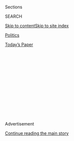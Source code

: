 <div id="app">

<div>

<div>

<div>

<div class="NYTAppHideMasthead css-1q2w90k e1suatyy0">

<div class="section css-ui9rw0 e1suatyy2">

<div class="css-eph4ug er09x8g0">

<div class="css-6n7j50">

</div>

<span class="css-1dv1kvn">Sections</span>

<div class="css-10488qs">

<span class="css-1dv1kvn">SEARCH</span>

</div>

[Skip to content](#site-content)[Skip to site
index](#site-index)

</div>

<div id="masthead-section-label" class="css-1wr3we4 eaxe0e00">

[Politics](https://www.nytimes.com/section/politics)

</div>

<div class="css-10698na e1huz5gh0">

</div>

</div>

<div id="masthead-bar-one" class="section hasLinks css-15hmgas e1csuq9d3">

<div class="css-uqyvli e1csuq9d0">

</div>

<div class="css-1uqjmks e1csuq9d1">

</div>

<div class="css-9e9ivx">

[](https://myaccount.nytimes.com/auth/login?response_type=cookie&client_id=vi)

</div>

<div class="css-1bvtpon e1csuq9d2">

[Today’s
Paper](https://www.nytimes.com/section/todayspaper)

</div>

</div>

</div>

</div>

<div data-aria-hidden="false">

<div id="site-content" data-role="main">

<div>

<div class="css-1aor85t" style="opacity:0.000000001;z-index:-1;visibility:hidden">

<div class="css-1hqnpie">

<div class="css-epjblv">

<span class="css-17xtcya">[Politics](/section/politics)</span><span class="css-x15j1o">|</span><span class="css-fwqvlz">A
New Red Scare Is Reshaping
Washington</span>

</div>

<div class="css-k008qs">

<div class="css-1iwv8en">

<span class="css-18z7m18"></span>

<div>

</div>

</div>

<span class="css-1n6z4y">https://nyti.ms/2JIkuLW</span>

<div class="css-1705lsu">

<div class="css-4xjgmj">

<div class="css-4skfbu" data-role="toolbar" data-aria-label="Social Media Share buttons, Save button, and Comments Panel with current comment count" data-testid="share-tools">

  - 
  - 
  - 
  - 
    
    <div class="css-6n7j50">
    
    </div>

  - 

</div>

</div>

</div>

</div>

</div>

</div>

<div id="NYT_TOP_BANNER_REGION" class="css-13pd83m">

</div>

<div id="top-wrapper" class="css-1sy8kpn">

<div id="top-slug" class="css-l9onyx">

Advertisement

</div>

[Continue reading the main
story](#after-top)

<div class="ad top-wrapper" style="text-align:center;height:100%;display:block;min-height:250px">

<div id="top" class="place-ad" data-position="top" data-size-key="top">

</div>

</div>

<div id="after-top">

</div>

</div>

<div id="sponsor-wrapper" class="css-1hyfx7x">

<div id="sponsor-slug" class="css-19vbshk">

Supported by

</div>

[Continue reading the main
story](#after-sponsor)

<div id="sponsor" class="ad sponsor-wrapper" style="text-align:center;height:100%;display:block">

</div>

<div id="after-sponsor">

</div>

</div>

<div class="css-1vkm6nb ehdk2mb0">

# A New Red Scare Is Reshaping Washington

</div>

<div class="css-79elbk" data-testid="photoviewer-wrapper">

<div class="css-z3e15g" data-testid="photoviewer-wrapper-hidden">

</div>

<div class="css-1a48zt4 ehw59r15" data-testid="photoviewer-children">

![<span class="css-16f3y1r e13ogyst0" data-aria-hidden="true">Steve
Bannon, former adviser to President Trump, restarted the Committee on
the Present Danger to warn against China’s rise. Mr. Bannon, seen here
with a traditional bindi during an event hosted by the committee and the
National Indian American Public Policy Institute, says the fight with
China is “the defining event of our
time.”</span><span class="css-cnj6d5 e1z0qqy90" itemprop="copyrightHolder"><span class="css-1ly73wi e1tej78p0">Credit...</span><span><span>Alex
Garcia for The New York
Times</span></span></span>](https://static01.nyt.com/images/2019/07/17/business/00dc-redscare-01/00dc-redscare-01-articleLarge.jpg?quality=75&auto=webp&disable=upscale)

</div>

</div>

<div class="css-xt80pu e12qa4dv0">

<div class="css-18e8msd">

<div class="css-vp77d3 epjyd6m0">

<div class="css-1baulvz">

By [<span class="css-1baulvz last-byline" itemprop="name">Ana
Swanson</span>](https://www.nytimes.com/by/ana-swanson)

</div>

</div>

  - July 20,
    2019

  - 
    
    <div class="css-4xjgmj">
    
    <div class="css-d8bdto" data-role="toolbar" data-aria-label="Social Media Share buttons, Save button, and Comments Panel with current comment count" data-testid="share-tools">
    
      - 
      - 
      - 
      - 
        
        <div class="css-6n7j50">
        
        </div>
    
      - 
    
    </div>
    
    </div>

</div>

<div class="css-tk9fsr">

[阅读简体中文版](https://cn.nytimes.com/usa/20190722/china-red-scare-washington/ "Read in Simplified Chinese")[閱讀繁體中文版](https://cn.nytimes.com/usa/20190722/china-red-scare-washington/zh-hant/ "Read in Traditional Chinese")

</div>

</div>

<div class="section meteredContent css-1r7ky0e" name="articleBody" itemprop="articleBody">

<div class="css-1fanzo5 StoryBodyCompanionColumn">

<div class="css-53u6y8">

WASHINGTON — In a ballroom across from the Capitol building, an unlikely
group of military hawks, populist crusaders, Chinese Muslim freedom
fighters and followers of the Falun Gong has been meeting to warn anyone
who will listen that China poses an existential threat to the United
States that will not end until the Communist Party is overthrown.

If the warnings sound straight out of the Cold War, they are. The
Committee on the Present Danger, a long-defunct group that campaigned
against the dangers of the Soviet Union in the 1970s and 1980s, has
recently been revived with the help of Stephen K. Bannon, the
president’s former chief strategist, to warn against the dangers of
China.

Once dismissed as xenophobes and fringe elements, the group’s members
are finding their views increasingly embraced in President Trump’s
Washington, where skepticism and mistrust of China have taken hold. Fear
of China has spread across the government, from the White House to
Congress to federal agencies, where Beijing’s rise is unquestioningly
viewed as an economic and national security threat and the defining
challenge of the 21st century.

“These are two systems that are incompatible,” Mr. Bannon said of the
United States and China. “One side is going to win, and one side is
going to lose.”

</div>

</div>

<div class="css-1fanzo5 StoryBodyCompanionColumn">

<div class="css-53u6y8">

The United States and China have been locked in difficult trade
negotiations for the past two years, with talks plagued by a series of
[missteps](https://www.nytimes.com/2019/05/06/us/politics/trump-tariffs-china.html)
and
[misunderstandings](https://www.nytimes.com/2019/07/10/us/politics/us-china-trade-war.html?rref=collection%2Fbyline%2Fana-swanson&action=click&contentCollection=undefined&region=stream&module=stream_unit&version=latest&contentPlacement=2&pgtype=collection).
Mr. Trump has responded to the lack of progress by steadily ratcheting
up American tariffs on Chinese goods and finding other ways to
retaliate. China has responded in kind.

The two sides now appear far from any agreement that would resolve the
administration’s concerns about China, including forcing American
companies operating there to hand over valuable technology. Even if a
deal is reached, the two sides are busy constructing broader economic
barriers.

In addition to placing a 25 percent tariff on roughly half of the goods
China exports, the United States has restricted the kinds of
technologies that can be exported to China, tried to cut off some
Chinese companies, like telecom giant Huawei, from purchasing American
products and rolled out hurdles for Chinese investment in the United
States.

American intelligence agencies have also ratcheted up efforts to combat
Chinese espionage, particularly at universities and research
institutions. Officials from the F.B.I. and the National Security
Council have been dispatched to Ivy League universities to warn
administrators to be vigilant against Chinese students who may be
gathering technological secrets from their laboratories to pass to
Beijing.

The administration paints the crackdown as necessary to protect the
United States. But there are growing concerns that it is stoking a new
red scare, fueling discrimination against students, scientists and
companies with ties to China and risking the collapse of a fraught but
deeply enmeshed trade relationship between the world’s two largest
economies.

</div>

</div>

<div class="css-1fanzo5 StoryBodyCompanionColumn">

<div class="css-53u6y8">

“I’m worried that some people are going to say, because of this fear,
any policy is justifiable,” said Scott Kennedy, a China expert at the
Center for Strategic and International Studies. “The climate of fear
that is being created needs to help generate the conversation, not end
the conversation.”

</div>

</div>

<div class="css-79elbk" data-testid="photoviewer-wrapper">

<div class="css-z3e15g" data-testid="photoviewer-wrapper-hidden">

</div>

<div class="css-1a48zt4 ehw59r15" data-testid="photoviewer-children">

![<span class="css-16f3y1r e13ogyst0" data-aria-hidden="true">Concern
over China’s ambitions as an economic and military power has spread
across Washington, fueling what some say could be a new Red
Scare.</span><span class="css-cnj6d5 e1z0qqy90" itemprop="copyrightHolder"><span class="css-1ly73wi e1tej78p0">Credit...</span><span>China
Daily/Reuters</span></span>](https://static01.nyt.com/images/2019/07/17/business/00dc-redscare-02/00dc-redscare-02-articleLarge.jpg?quality=75&auto=webp&disable=upscale)

</div>

</div>

<div class="css-1fanzo5 StoryBodyCompanionColumn">

<div class="css-53u6y8">

Anti-China sentiment has spread quickly, with Republicans and Democrats,
labor union leaders, Fox News hosts and others warning that China’s
efforts to build up its military and advanced industries threaten
America’s global leadership, and that the United States should respond
aggressively. Skepticism has seeped into nearly every aspect of China’s
interaction with the United States, with officials questioning China’s
presence on American stock markets, its construction of American subway
cars and its purchase of social media networks.

Yet there is little agreement on what America can or should do. The
United States has tried for decades to entice and cajole China to become
a more open society, but the Communist Party has steadily tightened its
grip over the Chinese people and the economy. American leaders now face
a choice of whether to continue down a path of engagement that could
leave the country vulnerable to economic and security threats — or
embark on a path of disengagement that could weaken both economies and
might one day even lead to war.

An increasing number of people in Washington now view the decoupling of
the two economies as inevitable — including many of the members of the
Committee on the Present Danger. At an inaugural meeting in April, Mr.
Bannon, Senator Ted Cruz of Texas, Newt Gingrich, the former House
speaker, and others issued paeans to Ronald Reagan — a former member of
the group — and were met with standing ovations as they called for
vigilance against China.

They praised Mr. Reagan’s Cold War victory over the Soviet Union and his
doctrine of “peace through strength,” but there was also an air of
inevitability that war might come, only this time with China.

Mr. Bannon was just off the plane from Rome, with a slight shadow of a
mustache and his silver hair brushed back. Clad in a black button-down
and long black suit jacket, he thumped the podium as he described China
as a rising power and the United States as a declining power that would
inevitably clash.

</div>

</div>

<div class="css-1fanzo5 StoryBodyCompanionColumn">

<div class="css-53u6y8">

“This is the defining event of our time, and 100 years from now, this is
what they’re going to remember us for,” he said.

The committee’s two earliest iterations, in the 1950s and again in the
1970s, called for an arms buildup to counter the Soviets. The second
iteration, formed over a luncheon table at Washington’s Metropolitan
Club in 1976, issued documents warning against Soviet expansionism, with
titles like “Is America Becoming Number 2?”

The group reached the height of its influence during the Reagan
administration, in which [dozens of its
members](https://www.nytimes.com/1981/11/23/us/group-goes-from-exile-to-influence.html)
eventually held posts, including as the national security adviser and
C.I.A. director. But as the Soviet threat faded, so did the committee.

The group was briefly active again starting in 2004, this time to warn
against the threat of Islamic extremism. The committee’s vice chair,
Frank Gaffney, is the founder of the Center for Security Policy, a think
tank that argues that mosques and Muslims across America are engaged in
a “stealth jihad” to “Islamize” the country by taking advantage of
American pluralism and democracy.

The group’s activity largely died down until concern over China
rekindled interest.

Today’s committee acknowledges that the threat from China is different
from Soviet Russia because the American and Chinese economies are much
more integrated. But Washington is increasingly reaching back into the
Cold War toolbox to confront the threat.

The administration has [placed Chinese tech
companies](https://www.nytimes.com/2019/06/21/us/politics/us-china-trade-blacklist.html)
on an “entity list,” essentially blacklisting them from doing business
with American firms. In keeping with a law passed last year, the
administration has increased its checks of Chinese investment, including
of minority stakes in American companies. Last June, the administration
began [restricting visas for Chinese graduate
students](https://www.nytimes.com/2018/07/25/us/politics/visa-restrictions-chinese-students.html)
in sensitive research fields like robotics and aviation. And the United
States has begun [barring Chinese academics from the United
States](https://www.nytimes.com/2019/04/14/world/asia/china-academics-fbi-visa-bans.html)
if they are suspected of having links to Chinese intelligence agencies.

“They’re not the Soviet Union. But this kind of government control,
statism, never works for long,” Larry Kudlow, the White House chief
economic adviser, said in a July 16 interview with Sinclair Broadcast
Group. The possibility that China could collapse like the Soviet Union
has “always been an undercurrent” in the trade war, he said.

</div>

</div>

<div class="css-1fanzo5 StoryBodyCompanionColumn">

<div class="css-53u6y8">

The new Cold War has not been one-sided. Many of the changes in
Washington have been triggered by a darker turn in Beijing.

China has increased its scrutiny of American firms, and many American
companies and their employees in China now fear reprisal. In addition to
detaining millions of Chinese Muslims, democracy activists and others,
Chinese authorities have jailed foreign [diplomats,
academics](https://www.nytimes.com/2019/05/16/world/asia/china-canadian-arrested.html)
[and
businesspeople](https://www.nytimes.com/2019/07/11/business/american-businesses-china.html?action=click&module=Top%20Stories&pgtype=Homepage)
— prompting some to cancel or delay trips to China.

China is also projecting its power abroad, funding global infrastructure
and constructing an archipelago of artificial islands with giant air
bases reaching almost to the shores of Malaysia and Indonesia. Beijing
has made it clear that it intends to help its companies dominate the
industries of the future, from artificial intelligence and
supercomputers to aerospace equipment. Its policies have sought to
replace imports of high-tech products with Chinese-made goods,
pressuring multinationals to move factories from the United States and
resulting in the loss of American jobs.

China has rejected entreaties by the Trump administration to curb these
activities, arguing that it is simply pursuing its own economic
development. In an interview after trade talks broke down in May, Liu
He, China’s top negotiator, said that areas of disagreement between the
United States and China focused on “major matters of principle” on which
China was unlikely to bend.

The chill in relations has begun to weigh on Chinese investment in the
United States, along with Chinese students and tourism. Chinese
investment in American residential and commercial real estate has begun
to decline. Companies are increasingly diversifying away from China,
wary of the president’s ongoing economic
war.

</div>

</div>

<div class="css-79elbk" data-testid="photoviewer-wrapper">

<div class="css-z3e15g" data-testid="photoviewer-wrapper-hidden">

</div>

<div class="css-1a48zt4 ehw59r15" data-testid="photoviewer-children">

<div class="css-1xdhyk6 erfvjey0">

<span class="css-1ly73wi e1tej78p0">Image</span>

<div class="css-zjzyr8">

<div data-testid="lazyimage-container" style="height:257.77777777777777px">

</div>

</div>

</div>

<span class="css-16f3y1r e13ogyst0" data-aria-hidden="true">The United
States and China have been engaged in a protracted trade war, with
Washington accusing Beijing of breaking a deal earlier this
year.</span><span class="css-cnj6d5 e1z0qqy90" itemprop="copyrightHolder"><span class="css-1ly73wi e1tej78p0">Credit...</span><span>Erin
Schaff/The New York Times</span></span>

</div>

</div>

<div class="css-1fanzo5 StoryBodyCompanionColumn">

<div class="css-53u6y8">

Nintendo, GoPro, Hasbro and other companies are reconsidering factories
in China, choosing to source products from Vietnam, the United States,
Mexico and India instead.

</div>

</div>

<div class="css-1fanzo5 StoryBodyCompanionColumn">

<div class="css-53u6y8">

Susan Shirk, the chair of the 21st Century China Center at the
University of California at San Diego, said the United States is at risk
of being gripped by “an anti-Chinese version of the Red Scare” that is
driving Chinese talent away and could rupture what little good will is
left between the two countries.

“We’ve made this mistake once before, during the Cold War,” Ms. Shirk
said. “And I don’t think we should make it again.”

Chinese nationals and Americans of Chinese heritage say they have felt
the chilling effects. Some suspect they are being passed over for
promotions and grants. Supporters of engagement have been dismissed as
apologists or even traitors.

“Chinese Americans feel targeted,” said Charlie Woo, chief executive of
Megatoys and a member of the Committee of 100, an organization of
prominent Chinese-Americans. “And that’s really hurtful.”

The Trump administration and the Committee on the Present Danger have
been careful to say their targets are the Chinese government and the
Communist Party, not the Chinese people. But the distinction can be a
difficult one to make. In the rush to protect against new threats from
China, the line between preparedness and paranoia is sometimes unclear.

At a [Senate
hearing](https://www.intelligence.senate.gov/hearings/open-hearing-worldwide-threats-0)
last year, Christopher A. Wray, the F.B.I. director, said the Trump
administration was trying to “view the China threat as not just a
whole-of-government threat, but a whole-of-society threat,” adding, “I
think it’s going to take a whole-of-society response by us.”

Many Chinese people and their defenders have bristled at the implication
that the entire Chinese society poses a national security threat.

</div>

</div>

<div class="css-1fanzo5 StoryBodyCompanionColumn">

<div class="css-53u6y8">

Toby Smith, vice president for policy at the Association for American
Universities, said that American universities were working hard to
remain vigilant to espionage threats, but that they thrive on openness
and access to talent and science from around the world — including from
China.

“The situation with China is different than the Cold War,” he said. “The
concern with the Soviet Union was primarily military. Now it’s a concern
about economic competitiveness.”

</div>

</div>

</div>

<div>

</div>

<div>

</div>

<div>

</div>

<div>

<div id="bottom-wrapper" class="css-1ede5it">

<div id="bottom-slug" class="css-l9onyx">

Advertisement

</div>

[Continue reading the main
story](#after-bottom)

<div id="bottom" class="ad bottom-wrapper" style="text-align:center;height:100%;display:block;min-height:90px">

</div>

<div id="after-bottom">

</div>

</div>

</div>

</div>

</div>

## Site Index

<div>

</div>

## Site Information Navigation

  - [© <span>2020</span> <span>The New York Times
    Company</span>](https://help.nytimes.com/hc/en-us/articles/115014792127-Copyright-notice)

<!-- end list -->

  - [NYTCo](https://www.nytco.com/)
  - [Contact
    Us](https://help.nytimes.com/hc/en-us/articles/115015385887-Contact-Us)
  - [Work with us](https://www.nytco.com/careers/)
  - [Advertise](https://nytmediakit.com/)
  - [T Brand Studio](http://www.tbrandstudio.com/)
  - [Your Ad
    Choices](https://www.nytimes.com/privacy/cookie-policy#how-do-i-manage-trackers)
  - [Privacy](https://www.nytimes.com/privacy)
  - [Terms of
    Service](https://help.nytimes.com/hc/en-us/articles/115014893428-Terms-of-service)
  - [Terms of
    Sale](https://help.nytimes.com/hc/en-us/articles/115014893968-Terms-of-sale)
  - [Site
    Map](https://spiderbites.nytimes.com)
  - [Help](https://help.nytimes.com/hc/en-us)
  - [Subscriptions](https://www.nytimes.com/subscription?campaignId=37WXW)

</div>

</div>

</div>

</div>
